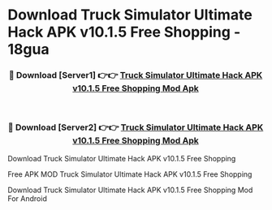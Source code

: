 # Download Truck Simulator Ultimate Hack APK v10.1.5 Free Shopping - 18gua



<div align="center">
<h3>🔴 Download [Server1] 👉👉 <a href="https://momento.my/?title=Truck_Simulator_Ultimate_Hack_APK_v10.1.5_Free_Shopping">Truck Simulator Ultimate Hack APK v10.1.5 Free Shopping Mod Apk</a></h3><br>

<h3>🔴 Download [Server2] 👉👉 <a href="https://momento.my/?title=Truck_Simulator_Ultimate_Hack_APK_v10.1.5_Free_Shopping">Truck Simulator Ultimate Hack APK v10.1.5 Free Shopping Mod Apk</a></h3>
</div>



Download Truck Simulator Ultimate Hack APK v10.1.5 Free Shopping 

Free APK MOD Truck Simulator Ultimate Hack APK v10.1.5 Free Shopping 

Download Truck Simulator Ultimate Hack APK v10.1.5 Free Shopping Mod For Android
